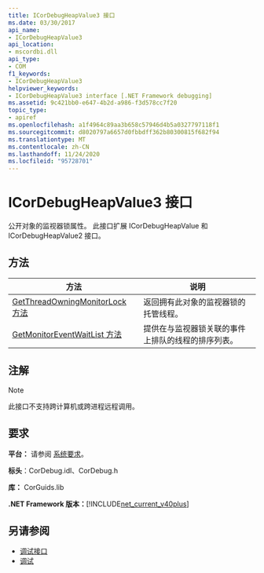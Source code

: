 ```yaml
---
title: ICorDebugHeapValue3 接口
ms.date: 03/30/2017
api_name:
- ICorDebugHeapValue3
api_location:
- mscordbi.dll
api_type:
- COM
f1_keywords:
- ICorDebugHeapValue3
helpviewer_keywords:
- ICorDebugHeapValue3 interface [.NET Framework debugging]
ms.assetid: 9c421bb0-e647-4b2d-a986-f3d578cc7f20
topic_type:
- apiref
ms.openlocfilehash: a1f4964c89aa3b658c57946d4b5a0327797118f1
ms.sourcegitcommit: d8020797a6657d0fbbdff362b80300815f682f94
ms.translationtype: MT
ms.contentlocale: zh-CN
ms.lasthandoff: 11/24/2020
ms.locfileid: "95728701"
---
```

# <a name="icordebugheapvalue3-interface"></a>ICorDebugHeapValue3 接口

公开对象的监视器锁属性。 此接口扩展 ICorDebugHeapValue 和 ICorDebugHeapValue2 接口。  
  
## <a name="methods"></a>方法  
  
|方法|说明|  
|------------|-----------------|  
|[GetThreadOwningMonitorLock 方法](icordebugheapvalue3-getthreadowningmonitorlock-method.md)|返回拥有此对象的监视器锁的托管线程。|  
|[GetMonitorEventWaitList 方法](icordebugheapvalue3-getmonitoreventwaitlist-method.md)|提供在与监视器锁关联的事件上排队的线程的排序列表。|  
  
## <a name="remarks"></a>注解  
  
> [!NOTE]
> 此接口不支持跨计算机或跨进程远程调用。  
  
## <a name="requirements"></a>要求  

 **平台：** 请参阅 [系统要求](../../get-started/system-requirements.md)。  
  
 **标头**：CorDebug.idl、CorDebug.h  
  
 **库：** CorGuids.lib  
  
 **.NET Framework 版本：**[!INCLUDE[net_current_v40plus](../../../../includes/net-current-v40plus-md.md)]  
  
## <a name="see-also"></a>另请参阅

- [调试接口](debugging-interfaces.md)
- [调试](index.md)

